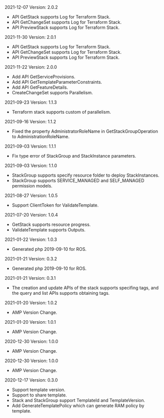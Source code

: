 2021-12-07 Version: 2.0.2
- API GetStack supports Log for Terraform Stack.
- API GetChangeSet supports Log for Terraform Stack.
- API PreviewStack supports Log for Terraform Stack.

2021-11-30 Version: 2.0.1
- API GetStack supports Log for Terraform Stack.
- API GetChangeSet supports Log for Terraform Stack.
- API PreviewStack supports Log for Terraform Stack.

2021-11-22 Version: 2.0.0
- Add API GetServiceProvisions.
- Add API GetTemplateParameterConstraints.
- Add API GetFeatureDetails.
- CreateChangeSet supports Parallelism.

2021-09-23 Version: 1.1.3
- Terraform stack supports custom of parallelism.

2021-09-16 Version: 1.1.2
- Fixed the property AdministratorRoleName in GetStackGroupOperation  to AdministrationRoleName.

2021-09-03 Version: 1.1.1
- Fix type error of StackGroup and StackInstance parameters.

2021-09-03 Version: 1.1.0
- StackGroup supports specify resource folder to deploy StackInstances.
- StackGroup supports SERVICE_MANAGED and SELF_MANAGED permission models.

2021-08-27 Version: 1.0.5
- Support ClientToken for ValidateTemplate.

2021-07-20 Version: 1.0.4
- GetStack supports resource progress.
- ValidateTemplate supports Outputs.

2021-01-22 Version: 1.0.3
- Generated php 2019-09-10 for ROS.

2021-01-21 Version: 0.3.2
- Generated php 2019-09-10 for ROS.

2021-01-21 Version: 0.3.1
- The creation and update APIs of the stack supports specifing tags, and the query and list APIs supports obtaining tags.

2021-01-20 Version: 1.0.2
- AMP Version Change.

2021-01-20 Version: 1.0.1
- AMP Version Change.

2020-12-30 Version: 1.0.0
- AMP Version Change.

2020-12-30 Version: 1.0.0
- AMP Version Change.

2020-12-17 Version: 0.3.0
- Support template version.
- Support to share template.
- Stack and StackGroup support TemplateId and TemplateVersion.
- Add GenerateTemplatePolicy which can generate RAM policy by template.


